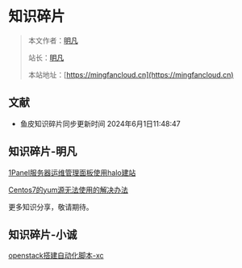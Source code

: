 # 知识碎片

> 本文作者：[明凡]()
>
> 站长：[明凡]()
>
> 本站地址：[https://mingfancloud.cn](https://mingfancloud.cn)

## 文献

- 鱼皮知识碎片同步更新时间 2024年6月1日11:48:47


## 知识碎片-明凡

[1Panel服务器运维管理面板使用halo建站](知识碎片-明凡/1Panel服务器运维管理面板使用halo建站.md)

[Centos7的yum源无法使用的解决办法](知识碎片-明凡/Centos7的yum源无法使用的解决办法.md)

更多知识分享，敬请期待。  


## 知识碎片-小诚

[openstack搭建自动化脚本-xc](知识碎片-小诚/openstack搭建自动化脚本-xc.md)





[//]: # (## 知识碎片-鱼皮)

[//]: # (提供好的技术知识碎片，来源于鱼皮的编程导航。他主张"贴心的编程学习路线，全面的编程知识百科"  )

[//]: # ()
[//]: # ([使用后端代码生成器，提高开发效率.md]&#40;知识碎片-鱼皮/使用后端代码生成器，提高开发效率.md&#41;)

[//]: # ()
[//]: # ([后端如何编写单元测试？ .md]&#40;知识碎片-鱼皮/后端如何编写单元测试？%20.md&#41;)

[//]: # ()
[//]: # ([后端项目经典分层架构介绍.md]&#40;知识碎片-鱼皮/后端项目经典分层架构介绍.md&#41;)

[//]: # ()
[//]: # ([如何高效测试接口？自动生成接口文档.md]&#40;知识碎片-鱼皮/如何高效测试接口？自动生成接口文档.md&#41;)

[//]: # ()
[//]: # ([开发企业微信群机器人，实现定时提醒.md]&#40;知识碎片-鱼皮/开发企业微信群机器人，实现定时提醒.md&#41;)

[//]: # ()
[//]: # ()
[//]: # ()
[//]: # ([【设计模式】装饰者模式，及其在JDK源码中的应用.md]&#40;知识碎片-鱼皮/【设计模式】装饰者模式，及其在JDK源码中的应用.md&#41;)

[//]: # ()
[//]: # ([用四种锁实现加入队伍功能&#40;伙伴匹配系统&#41;.md]&#40;知识碎片-鱼皮/用四种锁实现加入队伍功能&#40;伙伴匹配系统&#41;.md&#41;)

[//]: # ()
[//]: # ([用@Validated注解实现非空校验.md]&#40;知识碎片-鱼皮/用@Validated注解实现非空校验.md&#41;)

[//]: # ()
[//]: # ([使用第三方服务&#40;宝塔&#41;快速部署项目.md]&#40;知识碎片-鱼皮/使用第三方服务&#40;宝塔&#41;快速部署项目.md&#41;)

[//]: # ()
[//]: # ([RESTful 接口实现与测试&#40; Spring Boot &#41;.md]&#40;知识碎片-鱼皮/RESTful%20接口实现与测试&#40;%20Spring%20Boot%20&#41;.md&#41;)

[//]: # ()
[//]: # ([快速学会为开源项目做贡献.md]&#40;知识碎片-鱼皮/快速学会为开源项目做贡献.md&#41;)

[//]: # ()
[//]: # ([实现主题换肤&#40; CSS 变量 + 类名切换&#41;.md]&#40;知识碎片-鱼皮/实现主题换肤&#40;%20CSS%20变量%20+%20类名切换&#41;.md&#41;)

[//]: # ()
[//]: # ()
[//]: # ([【Redis应用】UV统计.md]&#40;知识碎片-鱼皮/【Redis应用】UV统计.md&#41;)

[//]: # ()
[//]: # ([常用的性能优化方法.md]&#40;知识碎片-鱼皮/常用的性能优化方法.md&#41;  )

[//]: # ()
[//]: # ([常用的存储优化方法.md]&#40;知识碎片-鱼皮/常用的存储优化方法.md&#41;)
